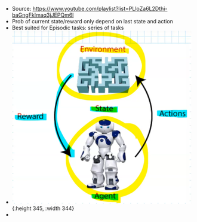 - Source: https://www.youtube.com/playlist?list=PLloZa6L2Dthi-baGngFkImaq3jJEPQm6l
- Prob of current state/reward only depend on last state and action
- Best suited for Episodic tasks: series of tasks
- ![image.png](../assets/image_1758652685315_0.png){:height 345, :width 344}
-